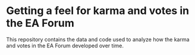 # Getting a feel for karma and votes in the EA Forum

This repository contains the data and code used to analyze how the karma and votes in the EA Forum developed over time. 
 
